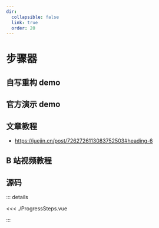 ```yaml
---
dir:
  collapsible: false
  link: true
  order: 20
---
```


<script setup >
// import ProgressSteps from "@docs/50projects50days-vue3/02-progress-steps/ProgressSteps.vue";
</script>

# 步骤器

## 自写重构 demo

<demo vue="./ProgressSteps.vue" />
<!-- <ClientOnly>
	<ProgressSteps />
</ClientOnly> -->

## 官方演示 demo

## 文章教程

- https://juejin.cn/post/7262726113083752503#heading-6

## B 站视频教程

## 源码

::: details

<<< ./ProgressSteps.vue

:::
